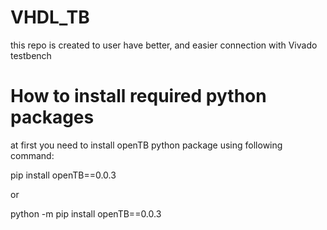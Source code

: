 # VHDL_TB
this repo is created to user have better, and easier connection with Vivado testbench 

# How to install required python packages 
at first you need to install openTB python package using following command:

pip install openTB==0.0.3

or 

python -m pip install openTB==0.0.3





